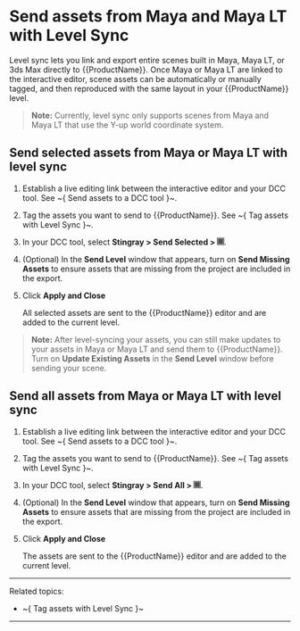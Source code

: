 # Send assets from Maya and Maya LT with Level Sync

Level sync lets you link and export entire scenes built in Maya, Maya LT, or 3ds Max directly to {{ProductName}}. Once Maya or Maya LT are linked to the interactive editor, scene assets can be automatically or manually tagged, and then reproduced with the same layout in your {{ProductName}} level.

> **Note:** Currently, level sync only supports scenes from Maya and Maya LT that use the Y-up world coordinate system.

## Send selected assets from Maya or Maya LT with level sync

1.	Establish a live editing link between the interactive editor and your DCC tool. See ~{ Send assets to a DCC tool }~.

2.	Tag the assets you want to send to {{ProductName}}. See ~{ Tag assets with Level Sync }~.

3.	In your DCC tool, select **Stingray > Send Selected > ![](../../images/opt_box.png)**.

4.	(Optional) In the **Send Level** window that appears, turn on **Send Missing Assets** to ensure assets that are missing from the project are included in the export.

5. Click **Apply and Close**

	All selected assets are sent to the {{ProductName}} editor and are added to the current level.

>	**Note:** After level-syncing your assets, you can still make updates to your assets in Maya or Maya LT and send them to {{ProductName}}. Turn on **Update Existing Assets** in the **Send Level** window before sending your scene.

## Send all assets from Maya or Maya LT with level sync

1.	Establish a live editing link between the interactive editor and your DCC tool. See ~{ Send assets to a DCC tool }~.

2.	Tag the assets you want to send to {{ProductName}}. See ~{ Tag assets with Level Sync }~.

3.	In your DCC tool, select **Stingray > Send All > ![](../../images/opt_box.png)**.

4.	(Optional) In the **Send Level** window that appears, turn on **Send Missing Assets** to ensure assets that are missing from the project are included in the export.

5.	Click **Apply and Close**

	The assets are sent to the {{ProductName}} editor and are added to the current level.

---
Related topics:
- ~{ Tag assets with Level Sync }~
---
